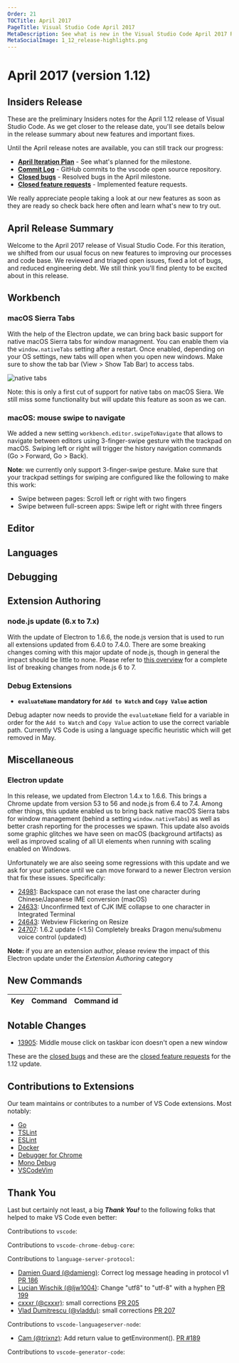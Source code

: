 ```yaml
---
Order: 21
TOCTitle: April 2017
PageTitle: Visual Studio Code April 2017
MetaDescription: See what is new in the Visual Studio Code April 2017 Release (1.12)
MetaSocialImage: 1_12_release-highlights.png
---
```

# April 2017 (version 1.12)

## Insiders Release

These are the preliminary Insiders notes for the April 1.12 release of Visual Studio Code. As we get closer to the release date, you'll see details below in the release summary about new features and important fixes.

Until the April release notes are available, you can still track our progress:

* **[April Iteration Plan](https://github.com/Microsoft/vscode/issues/24111)** - See what's planned for the milestone.
* **[Commit Log](https://github.com/Microsoft/vscode/commits/master)** - GitHub commits to the vscode open source repository.
* **[Closed bugs](https://github.com/Microsoft/vscode/issues?q=is%3Aissue+label%3Abug+milestone%3A%22April+2017%22+is%3Aclosed)** - Resolved bugs in the April milestone.
* **[Closed feature requests](https://github.com/Microsoft/vscode/issues?q=is%3Aissue+milestone%3A%22April+2017%22+is%3Aclosed+label%3Afeature-request)** - Implemented feature requests.

We really appreciate people taking a look at our new features as soon as they are ready so check back here often and learn what's new to try out.

## April Release Summary

Welcome to the April 2017 release of Visual Studio Code. For this iteration, we shifted from our usual focus on new features to improving our processes and code base. We reviewed and triaged open issues, fixed a lot of bugs, and reduced engineering debt. We still think you'll find plenty to be excited about in this release.

## Workbench

### macOS Sierra Tabs

With the help of the Electron update, we can bring back basic support for native macOS Sierra tabs for window managment. You can enable them via the `window.nativeTabs` setting after a restart. Once enabled, depending on your OS settings, new tabs will open when you open new windows. Make sure to show the tab bar (View > Show Tab Bar) to access tabs.

![native tabs](images/1_12/native-tabs.gif)

Note: this is only a first cut of support for native tabs on macOS Siera. We still miss some functionality but will update this feature as soon as we can.

### macOS: mouse swipe to navigate

We added a new setting `workbench.editor.swipeToNavigate` that allows to navigate between editors using 3-finger-swipe gesture with the trackpad on macOS. Swiping left or right will trigger the history navigation commands (Go > Forward, Go > Back).

**Note**: we currently only support 3-finger-swipe gesture. Make sure that your trackpad settings for swiping are configured like the following to make this work:
* Swipe between pages: Scroll left or right with two fingers
* Swipe between full-screen apps: Swipe left or right with three fingers

## Editor

## Languages

## Debugging

## Extension Authoring

### node.js update (6.x to 7.x)

With the update of Electron to 1.6.6, the node.js version that is used to run all extensions updated from 6.4.0 to 7.4.0. There are some breaking changes coming with this major update of node.js, though in general the impact should be little to none. Please refer to [this overview](https://github.com/nodejs/node/wiki/Breaking-changes-between-v6-and-v7) for a complete list of breaking changes from node.js 6 to 7.

### Debug Extensions

* **`evaluateName` mandatory for `Add to Watch` and `Copy Value` action**

Debug adapter now needs to provide the `evaluateName` field for a variable in order for the `Add to Watch` and `Copy Value` action to use the correct variable path. Currently VS Code is using a language specific heuristic which will get removed in May.

## Miscellaneous

### Electron update

In this release, we updated from Electron 1.4.x to 1.6.6. This brings a Chrome update from version 53 to 56 and node.js from 6.4 to 7.4. Among other things, this update enabled us to bring back native macOS Sierra tabs for window management (behind a setting `window.nativeTabs`) as well as better crash reporting for the processes we spawn. This update also avoids some graphic glitches we have seen on macOS (background artifacts) as well as improved scaling of all UI elements when running with scaling enabled on Windows.

Unfortunately we are also seeing some regressions with this update and we ask for your patience until we can move forward to a newer Electron version that fix these issues. Specifically:
* [24981](https://github.com/Microsoft/vscode/issues/24981): Backspace can not erase the last one character during Chinese/Japanese IME conversion (macOS)
* [24633](https://github.com/Microsoft/vscode/issues/24633): Unconfirmed text of CJK IME collapse to one character in Integrated Terminal
* [24643](https://github.com/Microsoft/vscode/issues/24643): Webview Flickering on Resize
* [24707](https://github.com/Microsoft/vscode/issues/24707): 1.6.2 update (<1.5) Completely breaks Dragon menu/submenu voice control (updated)

__Note:__ if you are an extension author, please review the impact of this Electron update under the _Extension Authoring_ category

## New Commands

Key|Command|Command id
---|-------|----------

## Notable Changes

* [13905](https://github.com/Microsoft/vscode/issues/13905): Middle mouse click on taskbar icon doesn't open a new window

These are the [closed bugs](https://github.com/Microsoft/vscode/issues?q=is%3Aissue+label%3Abug+milestone%3A%22April+2017%22+is%3Aclosed) and these are the [closed feature requests](https://github.com/Microsoft/vscode/issues?q=is%3Aissue+milestone%3A%22April+2017%22+is%3Aclosed+label%3Afeature-request) for the 1.12 update.

## Contributions to Extensions

Our team maintains or contributes to a number of VS Code extensions. Most notably:

* [Go](https://marketplace.visualstudio.com/items?itemName=lukehoban.Go)
* [TSLint](https://marketplace.visualstudio.com/items?itemName=eg2.tslint)
* [ESLint](https://marketplace.visualstudio.com/items?itemName=dbaeumer.vscode-eslint)
* [Docker](https://marketplace.visualstudio.com/items?itemName=PeterJausovec.vscode-docker)
* [Debugger for Chrome](https://marketplace.visualstudio.com/items?itemName=msjsdiag.debugger-for-chrome)
* [Mono Debug](https://marketplace.visualstudio.com/items?itemName=ms-vscode.mono-debug)
* [VSCodeVim](https://marketplace.visualstudio.com/items?itemName=vscodevim.vim)

## Thank You

Last but certainly not least, a big *__Thank You!__* to the following folks that helped to make VS Code even better:

Contributions to `vscode`:

Contributions to `vscode-chrome-debug-core`:

Contributions to `language-server-protocol`:

* [Damien Guard (@damieng)](https://github.com/damieng): Correct log message heading in protocol v1 [PR 186](https://github.com/Microsoft/language-server-protocol/pull/186)
* [Lucian Wischik (@ljw1004)](https://github.com/ljw1004): Change "utf8" to "utf-8" with a hyphen [PR 199](https://github.com/Microsoft/language-server-protocol/pull/199)
* [cxxxr (@cxxxr)](https://github.com/cxxxr): small corrections [PR 205](https://github.com/Microsoft/language-server-protocol/pull/205)
* [Vlad Dumitrescu (@vladdu)](https://github.com/vladdu): small corrections [PR 207](https://github.com/Microsoft/language-server-protocol/pull/207)

Contributions to `vscode-languageserver-node`:

* [Cam (@trixnz)](https://github.com/trixnz): Add return value to getEnvironment(). [PR #189](https://github.com/Microsoft/vscode-languageserver-node/pull/189)

Contributions to `vscode-generator-code`:

<!-- In-product release notes styles.  Do not modify without also modifying regex in gulpfile.common.js -->
<a id="scroll-to-top" role="button" aria-label="scroll to top" href="#"><span class="icon"></span></a>
<link rel="stylesheet" type="text/css" href="css/inproduct_releasenotes.css"/>